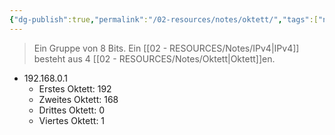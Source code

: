 ```yaml
---
{"dg-publish":true,"permalink":"/02-resources/notes/oktett/","tags":["netzwerk/ip/ipv4"],"noteIcon":"","updated":"2024-07-25T11:49:08.397+02:00"}
---
```


> Ein Gruppe von 8 Bits.
> Ein [[02 - RESOURCES/Notes/IPv4\|IPv4]] besteht aus 4 [[02 - RESOURCES/Notes/Oktett\|Oktett]]en.

- 192.168.0.1
	- Erstes Oktett: 192
	- Zweites Oktett: 168
	- Drittes Oktett: 0
	- Viertes Oktett: 1